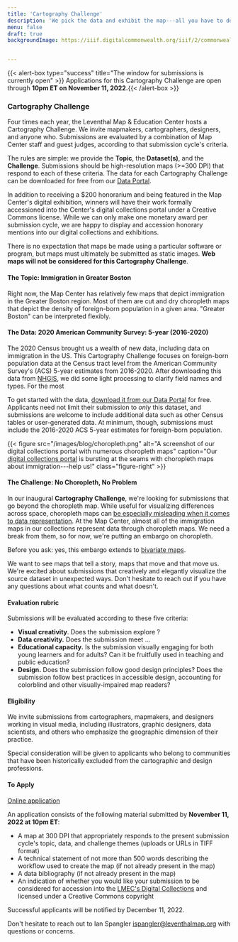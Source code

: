 ```yaml
---
title: 'Cartography Challenge'
description: 'We pick the data and exhibit the map---all you have to do is make it'
menu: false
draft: true
backgroundImage: https://iiif.digitalcommonwealth.org/iiif/2/commonwealth:3f463366g/1292,3248,8404,3417/1200,/0/default.jpg


---
```

{{< alert-box type="success" title="The window for submissions is currently open" >}} Applications for this Cartography Challenge are open through **10pm ET on November 11, 2022.**{{< /alert-box >}}

### Cartography Challenge

Four times each year, the Leventhal Map & Education Center hosts a Cartography Challenge. We invite mapmakers, cartographers, designers, and anyone who. Submissions are evaluated by a combination of Map Center staff and guest judges, according to that submission cycle's criteria.

The rules are simple: we provide the **Topic**, the **Dataset(s)**, and the **Challenge**. Submissions should be high-resolution maps (>=300 DPI) that respond to each of these criteria. The data for each Cartography Challenge can be downloaded for free from our [Data Portal](https://data.leventhalmap.org).

In addition to receiving a $200 honorarium and being featured in the Map Center's digital exhibition, winners will have their work formally accessioned into the Center's digital collections portal under a Creative Commons license. While we can only make one monetary award per submission cycle, we are happy to display and accession honorary mentions into our digital collections and exhibitions.

There is no expectation that maps be made using a particular software or program, but maps must ultimately be submitted as static images. **Web maps will not be considered for this Cartography Challenge**.

#### The Topic: Immigration in Greater Boston

Right now, the Map Center has relatively few maps that depict immigration in the Greater Boston region. Most of them are cut and dry choropleth maps that depict the density of foreign-born population in a given area. "Greater Boston" can be interpreted flexibly.

#### The Data: 2020 American Community Survey: 5-year (2016-2020)

<!-- {{< figure src="https://iiif.digitalcommonwealth.org/iiif/2/commonwealth:h989r708n/full/pct:5/0/default.jpg" alt="Boston neighborhoods by foreign-born population" caption="[This map](https://collections.leventhalmap.org/search/commonwealth:h989r707c) proportionally represents the countries of origin for foreign-born populations by neighborhood in Boston." class="figure-right" >}} -->

The 2020 Census brought us a wealth of new data, including data on immigration in the US. This Cartography Challenge focuses on foreign-born population data at the Census tract level from the American Community Survey's (ACS) 5-year estimates from 2016-2020. After downloading this data from [NHGIS](https://www.nhgis.org/), we did some light processing to clarify field names and types. For the most 

To get started with the data, [download it from our Data Portal](https://data.leventhalmap.org) for free. Applicants need not limit their submission to *only* this dataset, and submissions are welcome to include additional data such as other Census tables or user-generated data. At minimum, though, submissions must include the 2016-2020 ACS 5-year estimates for foreign-born population.

{{< figure src="/images/blog/choropleth.png" alt="A screenshot of our digital collections portal with numerous choropleth maps" caption="Our [digital collections portal](https://collections.leventhalmap.org) is bursting at the seams with choropleth maps about immigration---help us!" class="figure-right" >}}

#### The Challenge: No Choropleth, No Problem

In our inaugural **Cartography Challenge**, we're looking for submissions that go beyond the choropleth map. While useful for visualizing differences across space, choropleth maps can [be especially misleading when it comes to data representation](https://www.bloomberg.com/news/articles/2015-06-25/how-to-avoid-being-fooled-by-bad-maps). At the Map Center, almost all of the immigration maps in our collections represent data through choropleth maps. We need a break from them, so for now, we're putting an embargo on choropleth.

Before you ask: yes, this embargo extends to [bivariate maps](https://www.axismaps.com/guide/bivariate-choropleth).

We want to see maps that tell a story, maps that move and that move us. We're excited about submissions that creatively and elegantly visualize the source dataset in unexpected ways. Don't hesitate to reach out if you have any questions about what counts and what doesn't.

#### Evaluation rubric

Submissions will be evaluated according to these five criteria:
* **Visual creativity**. Does the submission explore ?
* **Data creativity.** Does the submission meet ...
* **Educational capacity.** Is the submission visually engaging for both young learners and for adults? Can it be fruitfully used in teaching and public education?
* **Design.** Does the submission follow good design principles? Does the submission follow best practices in accessible design, accounting for colorblind and other visually-impaired map readers?

#### Eligibility

We invite submissions from cartographers, mapmakers, and designers working in visual media, including illustrators, graphic designers, data scientists, and others who emphasize the geographic dimension of their practice.

Special consideration will be given to applicants who belong to communities that have been historically excluded from the cartographic and design professions. 

#### To Apply

<a href="" class="btn btn-md btn-outline-primary">Online application</a>

An application consists of the following material submitted by **November 11, 2022 at 10pm ET**:

* A map at 300 DPI that appropriately responds to the present submission cycle's topic, data, and challenge themes (uploads or URLs in TIFF format)
* A technical statement of not more than 500 words describing the workflow used to create the map (if not already present in the map)
* A data bibliography (if not already present in the map)
* An indication of whether you would like your submission to be considered for accession into the [LMEC's Digital Collections](https://collections.leventhalmap.org) and licensed under a Creative Commons copyright

Successful applicants will be notified by December 11, 2022.

Don't hesitate to reach out to Ian Spangler [ispangler@leventhalmap.org](mailto:ispangler@leventhalmap.org) with questions or concerns.